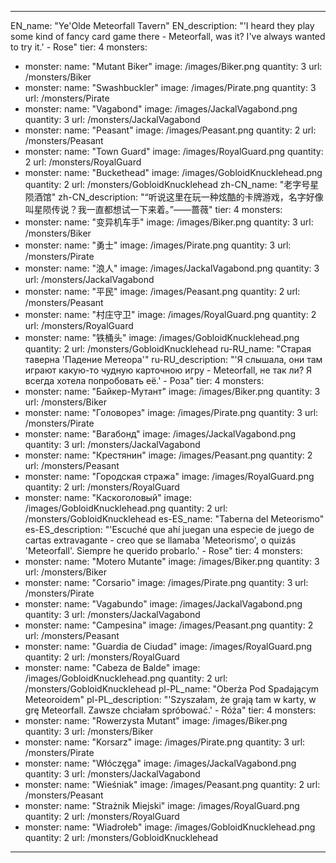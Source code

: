 ---

EN_name: "Ye'Olde Meteorfall Tavern"
EN_description: "'I heard they play some kind of fancy card game there - Meteorfall, was it? I've always wanted to try it.' - Rose"
tier: 4
monsters:
  - monster:
    name: "Mutant Biker"
    image: /images/Biker.png
    quantity: 3
    url: /monsters/Biker
  - monster:
    name: "Swashbuckler"
    image: /images/Pirate.png
    quantity: 3
    url: /monsters/Pirate
  - monster:
    name: "Vagabond"
    image: /images/JackalVagabond.png
    quantity: 3
    url: /monsters/JackalVagabond
  - monster:
    name: "Peasant"
    image: /images/Peasant.png
    quantity: 2
    url: /monsters/Peasant
  - monster:
    name: "Town Guard"
    image: /images/RoyalGuard.png
    quantity: 2
    url: /monsters/RoyalGuard
  - monster:
    name: "Buckethead"
    image: /images/GobloidKnucklehead.png
    quantity: 2
    url: /monsters/GobloidKnucklehead
zh-CN_name: "老字号星陨酒馆"
zh-CN_description: "“听说这里在玩一种炫酷的卡牌游戏，名字好像叫星陨传说？我一直都想试一下来着。”——蔷薇"
tier: 4
monsters:
  - monster:
    name: "变异机车手"
    image: /images/Biker.png
    quantity: 3
    url: /monsters/Biker
  - monster:
    name: "勇士"
    image: /images/Pirate.png
    quantity: 3
    url: /monsters/Pirate
  - monster:
    name: "浪人"
    image: /images/JackalVagabond.png
    quantity: 3
    url: /monsters/JackalVagabond
  - monster:
    name: "平民"
    image: /images/Peasant.png
    quantity: 2
    url: /monsters/Peasant
  - monster:
    name: "村庄守卫"
    image: /images/RoyalGuard.png
    quantity: 2
    url: /monsters/RoyalGuard
  - monster:
    name: "铁桶头"
    image: /images/GobloidKnucklehead.png
    quantity: 2
    url: /monsters/GobloidKnucklehead
ru-RU_name: "Старая таверна 'Падение Метеора'"
ru-RU_description: "'Я слышала, они там играют какую-то чудную карточною игру - Meteorfall, не так ли? Я всегда хотела попробовать её.' - Роза"
tier: 4
monsters:
  - monster:
    name: "Байкер-Мутант"
    image: /images/Biker.png
    quantity: 3
    url: /monsters/Biker
  - monster:
    name: "Головорез"
    image: /images/Pirate.png
    quantity: 3
    url: /monsters/Pirate
  - monster:
    name: "Вагабонд"
    image: /images/JackalVagabond.png
    quantity: 3
    url: /monsters/JackalVagabond
  - monster:
    name: "Крестянин"
    image: /images/Peasant.png
    quantity: 2
    url: /monsters/Peasant
  - monster:
    name: "Городская стража"
    image: /images/RoyalGuard.png
    quantity: 2
    url: /monsters/RoyalGuard
  - monster:
    name: "Каскоголовый"
    image: /images/GobloidKnucklehead.png
    quantity: 2
    url: /monsters/GobloidKnucklehead
es-ES_name: "Taberna del Meteorismo"
es-ES_description: "'Escuché que ahí juegan una especie de juego de cartas extravagante - creo que se llamaba 'Meteorismo', o quizás 'Meteorfall'. Siempre he querido probarlo.' - Rose"
tier: 4
monsters:
  - monster:
    name: "Motero Mutante"
    image: /images/Biker.png
    quantity: 3
    url: /monsters/Biker
  - monster:
    name: "Corsario"
    image: /images/Pirate.png
    quantity: 3
    url: /monsters/Pirate
  - monster:
    name: "Vagabundo"
    image: /images/JackalVagabond.png
    quantity: 3
    url: /monsters/JackalVagabond
  - monster:
    name: "Campesina"
    image: /images/Peasant.png
    quantity: 2
    url: /monsters/Peasant
  - monster:
    name: "Guardia de Ciudad"
    image: /images/RoyalGuard.png
    quantity: 2
    url: /monsters/RoyalGuard
  - monster:
    name: "Cabeza de Balde"
    image: /images/GobloidKnucklehead.png
    quantity: 2
    url: /monsters/GobloidKnucklehead
pl-PL_name: "Oberża Pod Spadającym Meteoroidem"
pl-PL_description: "'Szyszałam, że grają tam w karty, w grę Meteorfall. Zawsze chciałam spróbować.' - Róża"
tier: 4
monsters:
  - monster:
    name: "Rowerzysta Mutant"
    image: /images/Biker.png
    quantity: 3
    url: /monsters/Biker
  - monster:
    name: "Korsarz"
    image: /images/Pirate.png
    quantity: 3
    url: /monsters/Pirate
  - monster:
    name: "Włóczęga"
    image: /images/JackalVagabond.png
    quantity: 3
    url: /monsters/JackalVagabond
  - monster:
    name: "Wieśniak"
    image: /images/Peasant.png
    quantity: 2
    url: /monsters/Peasant
  - monster:
    name: "Strażnik Miejski"
    image: /images/RoyalGuard.png
    quantity: 2
    url: /monsters/RoyalGuard
  - monster:
    name: "Wiadrołeb"
    image: /images/GobloidKnucklehead.png
    quantity: 2
    url: /monsters/GobloidKnucklehead
---